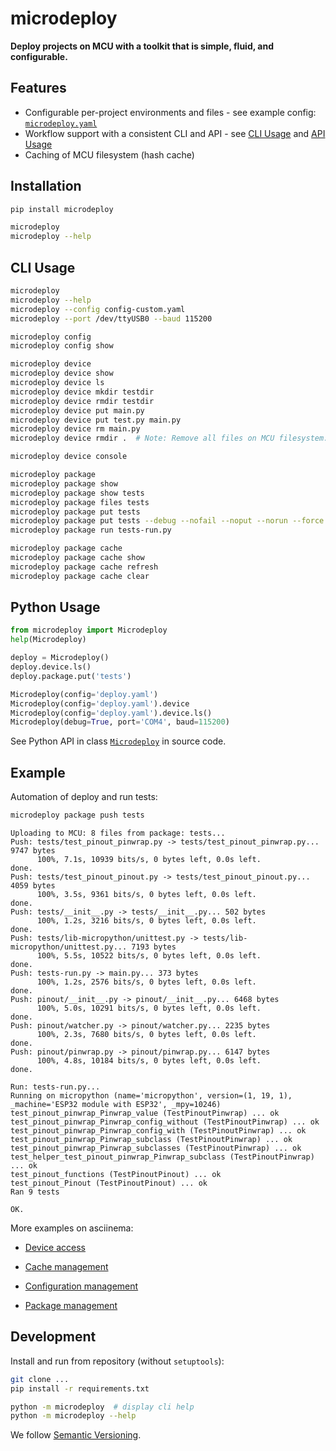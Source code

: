 microdeploy
===========

**Deploy projects on MCU with a toolkit that is simple, fluid, and configurable.**


Features
--------

- Configurable per-project environments and files - see example config: [`microdeploy.yaml`](microdeploy.yaml)
- Workflow support with a consistent CLI and API - see [CLI Usage](#cli-usage) and [API Usage](#api-usage)
- Caching of MCU filesystem (hash cache)


Installation
------------

```sh
pip install microdeploy

microdeploy
microdeploy --help
```


CLI Usage
---------

```sh
microdeploy
microdeploy --help
microdeploy --config config-custom.yaml
microdeploy --port /dev/ttyUSB0 --baud 115200

microdeploy config
microdeploy config show

microdeploy device
microdeploy device show
microdeploy device ls
microdeploy device mkdir testdir
microdeploy device rmdir testdir
microdeploy device put main.py
microdeploy device put test.py main.py
microdeploy device rm main.py
microdeploy device rmdir .  # Note: Remove all files on MCU filesystem.

microdeploy device console

microdeploy package
microdeploy package show
microdeploy package show tests
microdeploy package files tests
microdeploy package put tests
microdeploy package put tests --debug --nofail --noput --norun --force
microdeploy package run tests-run.py

microdeploy package cache
microdeploy package cache show
microdeploy package cache refresh
microdeploy package cache clear
```


Python Usage
------------

```py
from microdeploy import Microdeploy
help(Microdeploy)

deploy = Microdeploy()
deploy.device.ls()
deploy.package.put('tests')

Microdeploy(config='deploy.yaml')
Microdeploy(config='deploy.yaml').device
Microdeploy(config='deploy.yaml').device.ls()
Microdeploy(debug=True, port='COM4', baud=115200)

```
See Python API in class [`Microdeploy`](pinout_deploy/__init__.py) in source code.


Example
-------

Automation of deploy and run tests:

```sh
microdeploy package push tests
```
```
Uploading to MCU: 8 files from package: tests...
Push: tests/test_pinout_pinwrap.py -> tests/test_pinout_pinwrap.py... 9747 bytes
      100%, 7.1s, 10939 bits/s, 0 bytes left, 0.0s left.
done.
Push: tests/test_pinout_pinout.py -> tests/test_pinout_pinout.py... 4059 bytes
      100%, 3.5s, 9361 bits/s, 0 bytes left, 0.0s left.
done.
Push: tests/__init__.py -> tests/__init__.py... 502 bytes
      100%, 1.2s, 3216 bits/s, 0 bytes left, 0.0s left.
done.
Push: tests/lib-micropython/unittest.py -> tests/lib-micropython/unittest.py... 7193 bytes
      100%, 5.5s, 10522 bits/s, 0 bytes left, 0.0s left.
done.
Push: tests-run.py -> main.py... 373 bytes
      100%, 1.2s, 2576 bits/s, 0 bytes left, 0.0s left.
done.
Push: pinout/__init__.py -> pinout/__init__.py... 6468 bytes
      100%, 5.0s, 10291 bits/s, 0 bytes left, 0.0s left.
done.
Push: pinout/watcher.py -> pinout/watcher.py... 2235 bytes
      100%, 2.3s, 7680 bits/s, 0 bytes left, 0.0s left.
done.
Push: pinout/pinwrap.py -> pinout/pinwrap.py... 6147 bytes
      100%, 4.8s, 10184 bits/s, 0 bytes left, 0.0s left.
done.

Run: tests-run.py...
Running on micropython (name='micropython', version=(1, 19, 1), _machine='ESP32 module with ESP32', _mpy=10246)
test_pinout_pinwrap_Pinwrap_value (TestPinoutPinwrap) ... ok
test_pinout_pinwrap_Pinwrap_config_without (TestPinoutPinwrap) ... ok
test_pinout_pinwrap_Pinwrap_config_with (TestPinoutPinwrap) ... ok
test_pinout_pinwrap_Pinwrap_subclass (TestPinoutPinwrap) ... ok
test_pinout_pinwrap_Pinwrap_subclasses (TestPinoutPinwrap) ... ok
test_helper_test_pinout_pinwrap_Pinwrap_subclass (TestPinoutPinwrap) ... ok
test_pinout_functions (TestPinoutPinout) ... ok
test_pinout_Pinout (TestPinoutPinout) ... ok
Ran 9 tests

OK.
```

More examples on asciinema:

- [Device access](https://asciinema.org/a/v0fogxAifNFMB7WoQG7nCVc6Q)

- [Cache management](https://asciinema.org/a/UTXTudQKR9ewKX0VzJLh7dVHz)

- [Configuration management](https://asciinema.org/a/q2KcZO7ilcrjLbYrB4NlPprFm)

- [Package management](https://asciinema.org/a/oPRYVrOjRq2mXGL6AFCIRKadr)


Development
-----------

Install and run from repository (without `setuptools`):
```sh
git clone ...
pip install -r requirements.txt

python -m microdeploy  # display cli help
python -m microdeploy --help
```

We follow [Semantic Versioning](https://semver.org/).